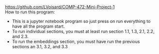 https://github.com/LVoisard/COMP-472-Mini-Project-1 <br />
How to run this program:
  + This is a jupyter notebook program so just press on run everything to have all the program start.
  + To run individual sections, you must at least run section 1.1, 1.3, 2.1, 2.2, and 2.3.
  + To run the embeddings section, you must have run the previous sections an 3.1, 3.2, and 3.3
